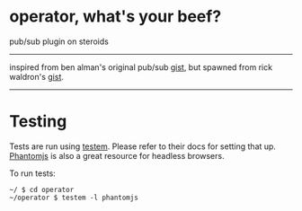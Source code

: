 # operator, what's your beef?

pub/sub plugin on steroids

---

inspired from ben alman's original pub/sub [gist](https://gist.github.com/cowboy/661855), but spawned from rick waldron's [gist](https://gist.github.com/rwaldron/705311).

---

# Testing
Tests are run using [testem](https://github.com/airportyh/testem).  Please refer to their docs for setting that up.
[Phantomjs](http://phantomjs.org/) is also a great resource for headless browsers.

To run tests:

    ~/ $ cd operator
    ~/operator $ testem -l phantomjs

